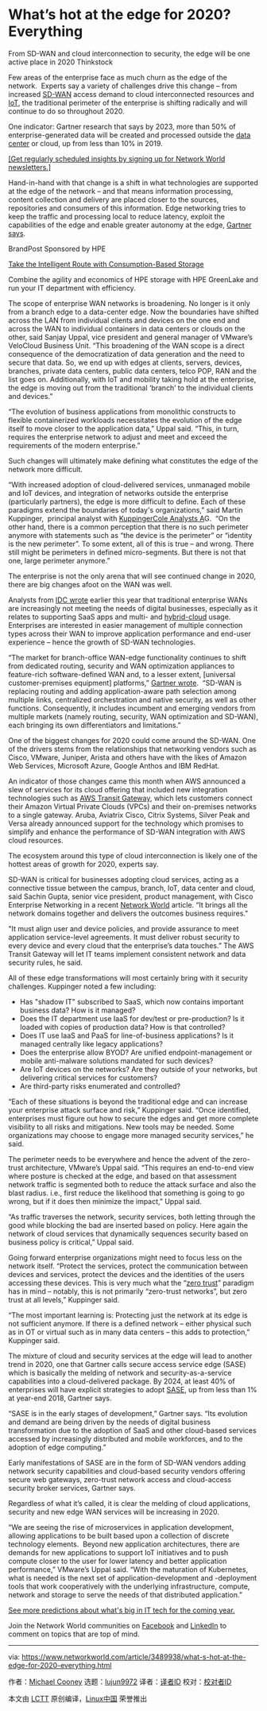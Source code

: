 [#]: collector: (lujun9972)
[#]: translator: ( )
[#]: reviewer: ( )
[#]: publisher: ( )
[#]: url: ( )
[#]: subject: (What’s hot at the edge for 2020? Everything)
[#]: via: (https://www.networkworld.com/article/3489938/what-s-hot-at-the-edge-for-2020-everything.html)
[#]: author: (Michael Cooney https://www.networkworld.com/author/Michael-Cooney/)

What’s hot at the edge for 2020? Everything
======
From SD-WAN and cloud interconnection to security, the edge will be one active place in 2020
Thinkstock

Few areas of the enterprise face as much churn as the edge of the network.  Experts say a variety of challenges drive this change – from increased [SD-WAN][1] access demand to cloud interconnected resources and [IoT][2], the traditional perimeter of the enterprise is shifting radically and will continue to do so throughout 2020.

One indicator: Gartner research that says by 2023, more than 50% of enterprise-generated data will be created and processed outside the [data center][3] or cloud, up from less than 10% in 2019.

[[Get regularly scheduled insights by signing up for Network World newsletters.]][4]

Hand-in-hand with that change is a shift in what technologies are supported at the edge of the network – and that means information processing, content collection and delivery are placed closer to the sources, repositories and consumers of this information. Edge networking tries to keep the traffic and processing local to reduce latency, exploit the capabilities of the edge and enable greater autonomy at the edge, [Gartner says][5].

[][6]

BrandPost Sponsored by HPE

[Take the Intelligent Route with Consumption-Based Storage][6]

Combine the agility and economics of HPE storage with HPE GreenLake and run your IT department with efficiency.

The scope of enterprise WAN networks is broadening. No longer is it only from a branch edge to a data-center edge. Now the boundaries have shifted across the LAN from individual clients and devices on the one end and across the WAN to individual containers in data centers or clouds on the other, said Sanjay Uppal, vice president and general manager of VMware’s VeloCloud Business Unit. “This broadening of the WAN scope is a direct consequence of the democratization of data generation and the need to secure that data. So, we end up with edges at clients, servers, devices, branches, private data centers, public data centers, telco POP, RAN and the list goes on. Additionally, with IoT and mobility taking hold at the enterprise, the edge is moving out from the traditional ‘branch’ to the individual clients and devices.”

“The evolution of business applications from monolithic constructs to flexible containerized workloads necessitates the evolution of the edge itself to move closer to the application data,” Uppal said. “This, in turn, requires the enterprise network to adjust and meet and exceed the requirements of the modern enterprise.”

Such changes will ultimately make defining what constitutes the edge of the network more difficult.

“With increased adoption of cloud-delivered services, unmanaged mobile and IoT devices, and integration of networks outside the enterprise (particularly partners), the edge is more difficult to define. Each of these paradigms extend the boundaries of today's organizations,” said Martin Kuppinger,  principal analyst with [KuppingerCole Analysts A][7]G.  “On the other hand, there is a common perception that there is no such perimeter anymore with statements such as “the device is the perimeter” or “identity is the new perimeter”. To some extent, all of this is true – and wrong. There still might be perimeters in defined micro-segments. But there is not that one, large perimeter anymore.”

The enterprise is not the only arena that will see continued change in 2020, there are big changes afoot on the WAN was well. 

Analysts from [IDC wrote][8] earlier this year that traditional enterprise WANs are increasingly not meeting the needs of digital businesses, especially as it relates to supporting SaaS apps and multi- and [hybrid-cloud][9] usage. Enterprises are interested in easier management of multiple connection types across their WAN to improve application performance and end-user experience – hence the growth of SD-WAN technologies.

“The market for branch-office WAN-edge functionality continues to shift from dedicated routing, security and WAN optimization appliances to feature-rich software-defined WAN and, to a lesser extent, [universal customer-premises equipment] platforms,” [Gartner wrote][10].  “SD-WAN is replacing routing and adding application-aware path selection among multiple links, centralized orchestration and native security, as well as other functions. Consequently, it includes incumbent and emerging vendors from multiple markets (namely routing, security, WAN optimization and SD-WAN), each bringing its own differentiators and limitations.”

One of the biggest changes for 2020 could come around the SD-WAN. One of the drivers stems from the relationships that networking vendors such as Cisco, VMware, Juniper, Arista and others have with the likes of Amazon Web Services, Microsoft Azure, Google Anthos and IBM RedHat. 

An indicator of those changes came this month when AWS announced a slew of services for its cloud offering that included new integration technologies such as [AWS Transit Gateway][11], which lets customers connect their Amazon Virtual Private Clouds (VPCs) and their on-premises networks to a single gateway. Aruba, Aviatrix Cisco, Citrix Systems, Silver Peak and Versa already announced support for the technology which promises to simplify and enhance the performance of SD-WAN integration with AWS cloud resources.

The ecosystem around this type of cloud interconnection is likely one of the hottest areas of growth for 2020, experts say.

SD-WAN is critical for businesses adopting cloud services, acting as a connective tissue between the campus, branch, IoT, data center and cloud, said Sachin Gupta, senior vice president, product management, with Cisco Enterprise Networking in a recent [Network World][12] article. “It brings all the network domains together and delivers the outcomes business requires."

"It must align user and device policies, and provide assurance to meet application service-level agreements. It must deliver robust security to every device and every cloud that the enterprise’s data touches.” The AWS Transit Gateway will let IT teams implement consistent network and data security rules, he said.

All of these edge transformations will most certainly bring with it security challenges. Kuppinger noted a few including:

  * Has "shadow IT" subscribed to SaaS, which now contains important business data? How is it managed?
  * Does the IT department use IaaS for dev/test or pre-production? Is it loaded with copies of production data? How is that controlled?
  * Does IT use IaaS and PaaS for line-of-business applications? Is it managed centrally like legacy applications?
  * Does the enterprise allow BYOD? Are unified endpoint-management or mobile anti-malware solutions mandated for such devices?
  * Are IoT devices on the networks? Are they outside of your networks, but delivering critical services for customers?
  * Are third-party risks enumerated and controlled?



“Each of these situations is beyond the traditional edge and can increase your enterprise attack surface and risk,” Kuppinger said. “Once identified, enterprises must figure out how to secure the edges and get more complete visibility to all risks and mitigations. New tools may be needed. Some organizations may choose to engage more managed security services,” he said.

The perimeter needs to be everywhere and hence the advent of the zero-trust architecture, VMware’s Uppal said. “This requires an end-to-end view where posture is checked at the edge, and based on that assessment network traffic is segmented both to reduce the attack surface and also the blast radius. i.e., first reduce the likelihood that something is going to go wrong, but if it does then minimize the impact,” Uppal said. 

“As traffic traverses the network, security services, both letting through the good while blocking the bad are inserted based on policy. Here again the network of cloud services that dynamically sequences security based on business policy is critical,” Uppal said. 

Going forward enterprise organizations might need to focus less on the network itself. “Protect the services, protect the communication between devices and services, protect the devices and the identities of the users accessing these devices. This is very much what the “[zero trust][13]” paradigm has in mind – notably, this is not primarily “zero-trust networks”, but zero trust at all levels,” Kuppinger said.

“The most important learning is: Protecting just the network at its edge is not sufficient anymore. If there is a defined network – either physical such as in OT or virtual such as in many data centers – this adds to protection,” Kuppinger said.

The mixture of cloud and security services at the edge will lead to another trend in 2020, one that Gartner calls secure access service edge (SASE) which is basically the melding of network and security-as-a-service capabilities into a cloud-delivered package. By 2024, at least 40% of enterprises will have explicit strategies to adopt [SASE][14], up from less than 1% at year-end 2018, Gartner says. 

“SASE is in the early stages of development,” Gartner says. “Its evolution and demand are being driven by the needs of digital business transformation due to the adoption of SaaS and other cloud-based services accessed by increasingly distributed and mobile workforces, and to the adoption of edge computing.”

Early manifestations of SASE are in the form of SD-WAN vendors adding network security capabilities and cloud-based security vendors offering secure web gateways, zero-trust network access and cloud-access security broker services, Gartner says.

Regardless of what it’s called, it is clear the melding of cloud applications, security and new edge WAN services will be increasing in 2020.

“We are seeing the rise of microservices in application development, allowing applications to be built based upon a collection of discrete technology elements.  Beyond new application architectures, there are demands for new applications to support IoT initiatives and to push compute closer to the user for lower latency and better application performance,” VMware’s Uppal said. “With the maturation of Kubernetes, what is needed is the next set of application-development and -deployment tools that work cooperatively with the underlying infrastructure, compute, network and storage to serve the needs of that distributed application.”

[See more predictions about what's big in IT tech for the coming year.][15]

Join the Network World communities on [Facebook][16] and [LinkedIn][17] to comment on topics that are top of mind.

--------------------------------------------------------------------------------

via: https://www.networkworld.com/article/3489938/what-s-hot-at-the-edge-for-2020-everything.html

作者：[Michael Cooney][a]
选题：[lujun9972][b]
译者：[译者ID](https://github.com/译者ID)
校对：[校对者ID](https://github.com/校对者ID)

本文由 [LCTT](https://github.com/LCTT/TranslateProject) 原创编译，[Linux中国](https://linux.cn/) 荣誉推出

[a]: https://www.networkworld.com/author/Michael-Cooney/
[b]: https://github.com/lujun9972
[1]: https://www.networkworld.com/article/3031279/sd-wan-what-it-is-and-why-you-ll-use-it-one-day.html
[2]: https://www.networkworld.com/article/3207535/what-is-iot-the-internet-of-things-explained.html
[3]: https://www.networkworld.com/article/3223692/what-is-a-data-centerhow-its-changed-and-what-you-need-to-know.html
[4]: https://www.networkworld.com/newsletters/signup.html
[5]: https://www.networkworld.com/article/3447397/gartner-10-infrastructure-trends-you-need-to-know.html
[6]: https://www.networkworld.com/article/3440100/take-the-intelligent-route-with-consumption-based-storage.html?utm_source=IDG&utm_medium=promotions&utm_campaign=HPE20773&utm_content=sidebar ( Take the Intelligent Route with Consumption-Based Storage)
[7]: https://twitter.com/kuppingercole
[8]: https://www.idc.com/getdoc.jsp?containerId=prUS45380319
[9]: https://www.networkworld.com/article/3268448/what-is-hybrid-cloud-really-and-whats-the-best-strategy.html
[10]: https://www.networkworld.com/article/3489480/secure-sd-wan-the-security-vendors-and-their-sd-wan-offerings.html
[11]: https://aws.amazon.com/transit-gateway/
[12]: https://www.networkworld.com/article/3487831/what-s-hot-for-cisco-in-2020.html
[13]: https://www.networkworld.com/article/3487720/the-vpn-is-dying-long-live-zero-trust.html
[14]: https://www.networkworld.com/article/3481519/sase-redefining-the-network-and-security-architecture.html
[15]: https://www.networkworld.com/article/3488562/whats-big-in-it-tech-for-the-coming-year.html
[16]: https://www.facebook.com/NetworkWorld/
[17]: https://www.linkedin.com/company/network-world
